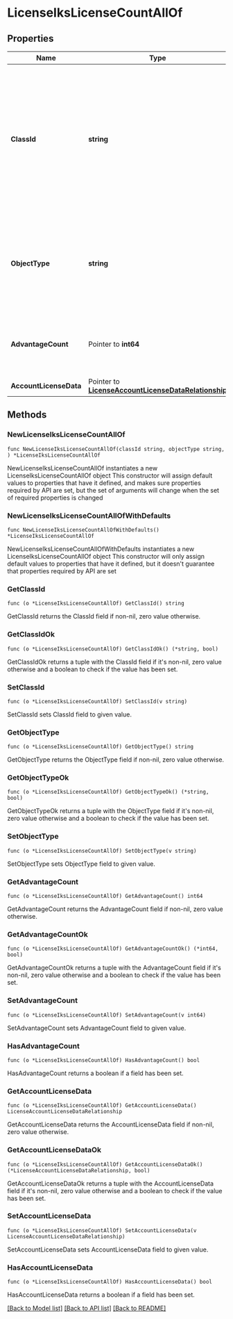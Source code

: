 # LicenseIksLicenseCountAllOf

## Properties

Name | Type | Description | Notes
------------ | ------------- | ------------- | -------------
**ClassId** | **string** | The fully-qualified name of the instantiated, concrete type. This property is used as a discriminator to identify the type of the payload when marshaling and unmarshaling data. | [default to "license.IksLicenseCount"]
**ObjectType** | **string** | The fully-qualified name of the instantiated, concrete type. The value should be the same as the &#39;ClassId&#39; property. | [default to "license.IksLicenseCount"]
**AdvantageCount** | Pointer to **int64** | The total number of devices claimed in the IKS Advantage tier. | [optional] [readonly] 
**AccountLicenseData** | Pointer to [**LicenseAccountLicenseDataRelationship**](LicenseAccountLicenseDataRelationship.md) |  | [optional] 

## Methods

### NewLicenseIksLicenseCountAllOf

`func NewLicenseIksLicenseCountAllOf(classId string, objectType string, ) *LicenseIksLicenseCountAllOf`

NewLicenseIksLicenseCountAllOf instantiates a new LicenseIksLicenseCountAllOf object
This constructor will assign default values to properties that have it defined,
and makes sure properties required by API are set, but the set of arguments
will change when the set of required properties is changed

### NewLicenseIksLicenseCountAllOfWithDefaults

`func NewLicenseIksLicenseCountAllOfWithDefaults() *LicenseIksLicenseCountAllOf`

NewLicenseIksLicenseCountAllOfWithDefaults instantiates a new LicenseIksLicenseCountAllOf object
This constructor will only assign default values to properties that have it defined,
but it doesn't guarantee that properties required by API are set

### GetClassId

`func (o *LicenseIksLicenseCountAllOf) GetClassId() string`

GetClassId returns the ClassId field if non-nil, zero value otherwise.

### GetClassIdOk

`func (o *LicenseIksLicenseCountAllOf) GetClassIdOk() (*string, bool)`

GetClassIdOk returns a tuple with the ClassId field if it's non-nil, zero value otherwise
and a boolean to check if the value has been set.

### SetClassId

`func (o *LicenseIksLicenseCountAllOf) SetClassId(v string)`

SetClassId sets ClassId field to given value.


### GetObjectType

`func (o *LicenseIksLicenseCountAllOf) GetObjectType() string`

GetObjectType returns the ObjectType field if non-nil, zero value otherwise.

### GetObjectTypeOk

`func (o *LicenseIksLicenseCountAllOf) GetObjectTypeOk() (*string, bool)`

GetObjectTypeOk returns a tuple with the ObjectType field if it's non-nil, zero value otherwise
and a boolean to check if the value has been set.

### SetObjectType

`func (o *LicenseIksLicenseCountAllOf) SetObjectType(v string)`

SetObjectType sets ObjectType field to given value.


### GetAdvantageCount

`func (o *LicenseIksLicenseCountAllOf) GetAdvantageCount() int64`

GetAdvantageCount returns the AdvantageCount field if non-nil, zero value otherwise.

### GetAdvantageCountOk

`func (o *LicenseIksLicenseCountAllOf) GetAdvantageCountOk() (*int64, bool)`

GetAdvantageCountOk returns a tuple with the AdvantageCount field if it's non-nil, zero value otherwise
and a boolean to check if the value has been set.

### SetAdvantageCount

`func (o *LicenseIksLicenseCountAllOf) SetAdvantageCount(v int64)`

SetAdvantageCount sets AdvantageCount field to given value.

### HasAdvantageCount

`func (o *LicenseIksLicenseCountAllOf) HasAdvantageCount() bool`

HasAdvantageCount returns a boolean if a field has been set.

### GetAccountLicenseData

`func (o *LicenseIksLicenseCountAllOf) GetAccountLicenseData() LicenseAccountLicenseDataRelationship`

GetAccountLicenseData returns the AccountLicenseData field if non-nil, zero value otherwise.

### GetAccountLicenseDataOk

`func (o *LicenseIksLicenseCountAllOf) GetAccountLicenseDataOk() (*LicenseAccountLicenseDataRelationship, bool)`

GetAccountLicenseDataOk returns a tuple with the AccountLicenseData field if it's non-nil, zero value otherwise
and a boolean to check if the value has been set.

### SetAccountLicenseData

`func (o *LicenseIksLicenseCountAllOf) SetAccountLicenseData(v LicenseAccountLicenseDataRelationship)`

SetAccountLicenseData sets AccountLicenseData field to given value.

### HasAccountLicenseData

`func (o *LicenseIksLicenseCountAllOf) HasAccountLicenseData() bool`

HasAccountLicenseData returns a boolean if a field has been set.


[[Back to Model list]](../README.md#documentation-for-models) [[Back to API list]](../README.md#documentation-for-api-endpoints) [[Back to README]](../README.md)


